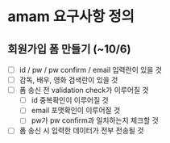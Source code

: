 # amam 요구사항 정의

## 회원가입 폼 만들기 (~10/6)
* [ ] id / pw / pw confirm / email 입력란이 있을 것
* [ ] 감독, 배우, 영화 검색란이 있을 것
* [ ] 폼 송신 전 validation check가 이루어질 것 
  * [ ] id 중복확인이 이루어질 것
  * [ ] email 포맷확인이 이루어질 것
  * [ ] pw가 pw confirm과 일치하는지 체크할 것 
* [ ] 폼 송신 시 입력한 데이터가 전부 전송될 것 

